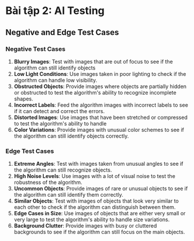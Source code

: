 # Bài tập 2: AI Testing

## Negative and Edge Test Cases

### Negative Test Cases
1. **Blurry Images**: Test with images that are out of focus to see if the algorithm can still identify objects
2. **Low Light Conditions**: Use images taken in poor lighting to check if the algorithm can handle low visibility.
3. **Obstructed Objects**: Provide images where objects are partially hidden or obstructed to test the algorithm's ability to recognize incomplete shapes.
4. **Incorrect Labels**: Feed the algorithm images with incorrect labels to see if it can detect and correct the errors.
5. **Distorted Images**: Use images that have been stretched or compressed to test the algorithm's ability to handle
6. **Color Variations**: Provide images with unusual color schemes to see if the algorithm can still identify objects correctly.

### Edge Test Cases
1. **Extreme Angles**: Test with images taken from unusual angles to see if the algorithm can still recognize objects.
2. **High Noise Levels**: Use images with a lot of visual noise to test the robustness of the algorithm.
3. **Uncommon Objects**: Provide images of rare or unusual objects to see if the algorithm can still identify them correctly.
4. **Similar Objects**: Test with images of objects that look very similar to each other to check if the algorithm can distinguish between them.
5. **Edge Cases in Size**: Use images of objects that are either very small or very large to test the algorithm's ability to handle size variations.
6. **Background Clutter**: Provide images with busy or cluttered backgrounds to see if the algorithm can still focus on the main objects.
